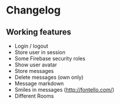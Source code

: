 # Changelog

## Working features

* Login / logout
* Store user in session
* Some Firebase security roles
* Show user avatar
* Store messages
* Delete messages (own only)
* Message markdown
* Smiles in messages (http://fontello.com/)
* Different Rooms
